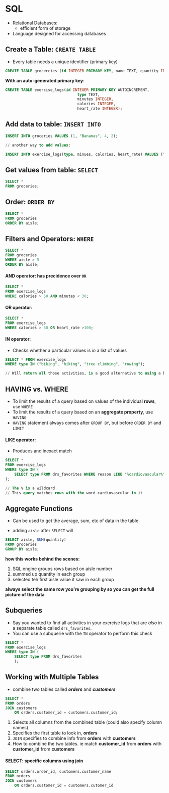 # SQL
* Relational Databases:
	* efficient form of storage
* Language designed for accessing databases


## Create a Table: `CREATE TABLE`
* Every table needs a unique identifier (primary key)

```sql
CREATE TABLE grocercies (id INTEGER PRIMARY KEY, name TEXT, quantity INTEGER, aisle INTEGER);
```
**With an auto-generated primary key**:

```sql
CREATE TABLE exercise_logs(id INTEGER PRIMARY KEY AUTOINCREMENT, 
								type TEXT,
								minutes INTEGER,
								calories INTEGER,
								heart_rate INTEGER);
```


## Add data to table: `INSERT INTO`

```sql
INSERT INTO groceries VALUES (1, "Bananas", 4, 2);

// another way to add values:

INSERT INTO exercise_logs(type, minues, calories, heart_rate) VALUES ("biking", 20, 100, 110);
```

## Get values from table: `SELECT`

```sql
SELECT * 
FROM groceries;
```

## Order: `ORDER BY`

```sql
SELECT * 
FROM groceries 
ORDER BY aisle;
```

## Filters and Operators: `WHERE`

```sql
SELECT * 
FROM groceries 
WHERE aisle > 5 
ORDER BY aisle;
```

#### **AND operator**: has precidence over `OR`

```sql
SELECT * 
FROM exercise_logs 
WHERE calories > 50 AND minutes < 30;
```

#### **OR operator**:

```sql
SELECT * 
FROM exercise_logs
WHERE calories > 50 OR heart_rate >100;
```

#### **IN operator**:

* Checks whether a particular values is *in* a list of values

```sql
SELECT * FROM exercise_logs 
WHERE type IN ("biking", "hiking", "tree climbing", "rowing");

// Will return all those activities, is a good alternative to using a bunch of OR operators
```


## HAVING vs. WHERE
* To limit the results of a query based on values of the individual **rows**, use `WHERE`
* To limit the results of a query based on an **aggregate property**, use `HAVING`
* `HAVING` statement always comes after `GROUP BY`, but before `ORDER BY` and `LIMIT`


#### **LIKE operator**:
* Produces and inexact match

```sql
SELECT * 
FROM exercise_logs
WHERE type IN (
	SELECT type FROM drs_favorites WHERE reason LIKE "%cardiovascular%"
);

// The % is a wildcard
// This query matches rows with the word cardiovascular in it

```


## Aggregate Functions
* Can be used to get the average, sum, etc of data in the table

* adding `aisle` after `SELECT` will 

```sql
SELECT aisle, SUM(quantity) 
FROM groceries 
GROUP BY aisle;
```

**how this works behind the scenes:**
1. SQL engine groups rows based on aisle number
2. summed up quantity in each group
3. selected teh first aisle value it saw in each group

**always select the same row you're grouping by so you can get the full picture of the data**

## Subqueries
* Say you wanted to find all activities in your exercise logs that are _also_ in a separate table called `drs_favorites`.
* You can use a subquerie with the `IN` operator to perform this check


```sql
SELECT * 
FROM exercise_logs
WHERE type IN (
	SELECT type FROM drs_favorites
	);
```


## Working with Multiple Tables
* combine two tables called **_orders_** and **_customers_**


```sql
SELECT *           
FROM orders
JOIN customers
	ON orders.customer_id = customers.customer_id;
```

1. Selects all columns from the combined table (could also specify column names)
2. Specifies the first table to look in, **orders**
3. `JOIN` specifies to combine info from **orders** with **customers**
4. How to combine the two tables. ie match **customer_id** from **orders** with **customer_id** from **customers**

#### SELECT: specific columns using join

```sql
SELECT orders.order_id, customers.customer_name
FROM orders
JOIN customers
	ON orders.customer_id = customers.cutomer_id
```












